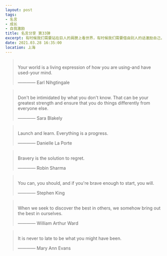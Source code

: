 ```yaml
---
layout: post
tags: 
- 名言
- 成长
- 自我激励
title: 名言分享 第33弹
excerpt: 有时候我们需要站在巨人的肩膀上看世界，有时候我们需要借由别人的话激励自己，有时候我们需要提醒自己变得更加优秀。
date: 2021.03.28 16:35:00
location: 上海
---
```


> <span class="icon-quotes-left"></span>  
> Your world is a living expression of how you are using-and have used-your mind.
> <div class="source">———— Earl Nihgtingale</div>  
> <div class="quotes-right"><span class="icon-quotes-right"></span></div>

> <span class="icon-quotes-left"></span>  
> Don't be intimidated by what you don't know. That can be your greatest strength and ensure that you do things differently from everyone else.
> <div class="source">———— Sara Blakely</div>  
> <div class="quotes-right"><span class="icon-quotes-right"></span></div>

> <span class="icon-quotes-left"></span>  
> Launch and learn. Everything is a progress.
> <div class="source">———— Danielle La Porte</div>  
> <div class="quotes-right"><span class="icon-quotes-right"></span></div>

> <span class="icon-quotes-left"></span>  
> Bravery is the solution to regret.
> <div class="source">———— Robin Sharma</div>  
> <div class="quotes-right"><span class="icon-quotes-right"></span></div>

> <span class="icon-quotes-left"></span>  
> You can, you should, and if you're brave enough to start, you will.
> <div class="source">———— Stephen King</div> 
> <div class="quotes-right"><span class="icon-quotes-right"></span></div>

> <span class="icon-quotes-left"></span>  
> When we seek to discover the best in others, we somehow bring out the best in ourselves.
> <div class="source">———— William Arthur Ward</div>  
> <div class="quotes-right"><span class="icon-quotes-right"></span></div>

> <span class="icon-quotes-left"></span>  
> It is never to late to be what you might have been.
> <div class="source">———— Mary Ann Evans</div>  
> <div class="quotes-right"><span class="icon-quotes-right"></span></div>
